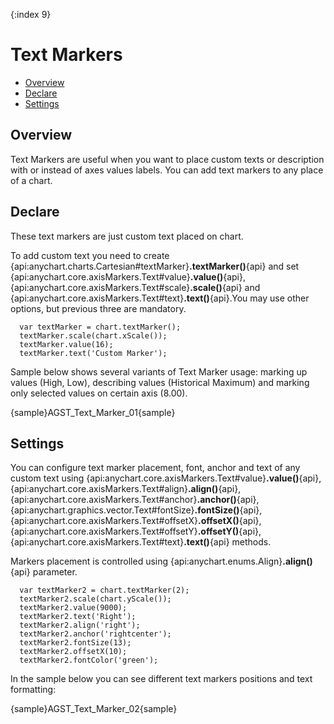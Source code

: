 {:index 9}
# Text Markers

* [Overview](#overview)
* [Declare](#declare)
* [Settings](#settings)

## Overview

Text Markers are useful when you want to place custom texts or description with or instead of axes values labels. You can add text markers to any place of a chart.

## Declare

These text markers are just custom text placed on chart.

To add custom text you need to create {api:anychart.charts.Cartesian#textMarker}**.textMarker()**{api} and set {api:anychart.core.axisMarkers.Text#value}**.value()**{api}, {api:anychart.core.axisMarkers.Text#scale}**.scale()**{api} and {api:anychart.core.axisMarkers.Text#text}**.text()**{api}.You may use other options, but previous three are mandatory.

```
  var textMarker = chart.textMarker();
  textMarker.scale(chart.xScale());
  textMarker.value(16);
  textMarker.text('Custom Marker');
```

Sample below shows several variants of Text Marker usage: marking up values (High, Low), describing values (Historical Maximum) and marking only selected values on certain axis (8.00).

{sample}AGST\_Text\_Marker\_01{sample}

## Settings

You can configure text marker placement, font, anchor and text of any custom text using {api:anychart.core.axisMarkers.Text#value}**.value()**{api}, {api:anychart.core.axisMarkers.Text#align}**.align()**{api}, {api:anychart.core.axisMarkers.Text#anchor}**.anchor()**{api}, {api:anychart.graphics.vector.Text#fontSize}**.fontSize()**{api}, {api:anychart.core.axisMarkers.Text#offsetX}**.offsetX()**{api}, {api:anychart.core.axisMarkers.Text#offsetY}**.offsetY()**{api}, {api:anychart.core.axisMarkers.Text#text}**.text()**{api} methods.

Markers placement is controlled using {api:anychart.enums.Align}**.align()**{api} parameter.

```
  var textMarker2 = chart.textMarker(2);
  textMarker2.scale(chart.yScale());
  textMarker2.value(9000);
  textMarker2.text('Right');
  textMarker2.align('right');
  textMarker2.anchor('rightcenter');
  textMarker2.fontSize(13);
  textMarker2.offsetX(10);
  textMarker2.fontColor('green');
```

In the sample below you can see different text markers positions and text formatting:

{sample}AGST\_Text\_Marker\_02{sample}
